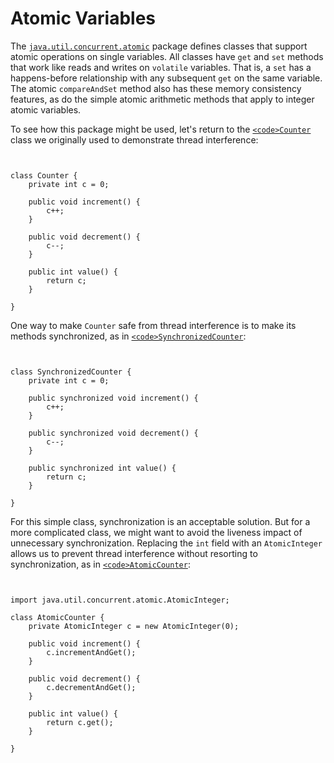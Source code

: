 
# Atomic Variables

The 
[`java.util.concurrent.atomic`](https://docs.oracle.com/javase/8/docs/api/java/util/concurrent/atomic/package-summary.html) package defines classes that support atomic operations on single variables. All classes have `get` and `set` methods that work like reads and writes on `volatile` variables. That is, a `set` has a happens-before relationship with any subsequent `get` on the same variable. The atomic `compareAndSet` method also has these memory consistency features, as do the simple atomic arithmetic methods that apply to integer atomic variables.

To see how this package might be used, let's return to the 
[`<code>Counter`</code>](examples/Counter.java) class we originally used to demonstrate thread interference:

```


class Counter {
    private int c = 0;

    public void increment() {
        c++;
    }

    public void decrement() {
        c--;
    }

    public int value() {
        return c;
    }

}

```

One way to make `Counter` safe from thread interference is to make its methods synchronized, as in 
[`<code>SynchronizedCounter`</code>](examples/SynchronizedCounter.java):

```


class SynchronizedCounter {
    private int c = 0;

    public synchronized void increment() {
        c++;
    }

    public synchronized void decrement() {
        c--;
    }

    public synchronized int value() {
        return c;
    }

}

```

For this simple class, synchronization is an acceptable solution. But for a more complicated class, we might want to avoid the liveness impact of unnecessary synchronization. Replacing the `int` field with an `AtomicInteger` allows us to prevent thread interference without resorting to synchronization, as in 
[`<code>AtomicCounter`</code>](examples/AtomicCounter.java):

```


import java.util.concurrent.atomic.AtomicInteger;

class AtomicCounter {
    private AtomicInteger c = new AtomicInteger(0);

    public void increment() {
        c.incrementAndGet();
    }

    public void decrement() {
        c.decrementAndGet();
    }

    public int value() {
        return c.get();
    }

}

```
